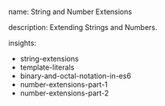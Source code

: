 name: String and Number Extensions

description: Extending Strings and Numbers.

insights:

- string-extensions
- template-literals
- binary-and-octal-notation-in-es6
- number-extensions-part-1
- number-extensions-part-2
